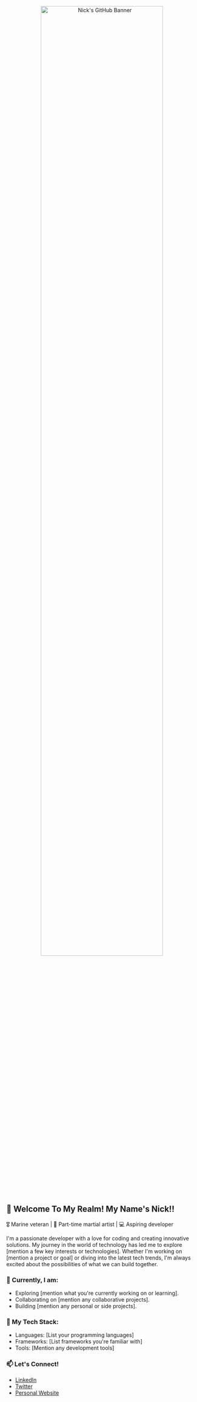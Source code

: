 <p align="center">
  <img src="https://cdn4.whatculture.com/images/2015/09/BMcKRFsj-600x338.jpg" alt="Nick's GitHub Banner" width="80%">
</p>

<p align="center">

## 👋 Welcome To My Realm! My Name's Nick!!

🎖️ Marine veteran | 🥋 Part-time martial artist | 💻 Aspiring developer

I'm a passionate developer with a love for coding and creating innovative solutions. My journey in the world of technology has led me to explore [mention a few key interests or technologies]. Whether I'm working on [mention a project or goal] or diving into the latest tech trends, I'm always excited about the possibilities of what we can build together.

### 💼 Currently, I am:
- Exploring [mention what you're currently working on or learning].
- Collaborating on [mention any collaborative projects].
- Building [mention any personal or side projects].

### 🚀 My Tech Stack:
- Languages: [List your programming languages]
- Frameworks: [List frameworks you're familiar with]
- Tools: [Mention any development tools]

### 📫 Let's Connect!
- [LinkedIn](https://www.linkedin.com/in/yourprofile/)
- [Twitter](https://twitter.com/yourhandle/)
- [Personal Website](https://yourwebsite.com/)

</p>
